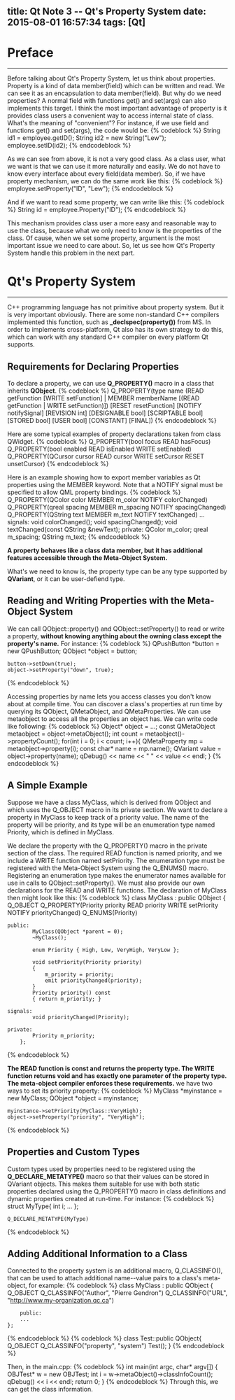 title: Qt Note 3 -- Qt's Property System
date: 2015-08-01 16:57:34
tags: [Qt]
---

# Preface
---
Before talking about Qt's Property System, let us think about properties. Property is a kind of data member(field) which can be written and read. We can see it as an encapsulation to data member(field). But why do we need properties? A normal field with functions get() and set(args) can also implements this target. I think the most important advantage of property is it provides class users a convenient way to access internal state of class. What's the meaning of "convenient"? For instance, if we use field and functions get() and set(args), the code would be:
{% codeblock %}
	String id1 = employee.getID();
	String id2 = new String("Lew");
	employee.setID(id2);
{% endcodeblock %}

As we can see from above, it is not a very good class. As a class user, what we want is that we can use it more naturally and easily. We do not have to know every interface about every field(data member).
So, if we have property mechanism, we can do the same work like this:
{% codeblock %}
	employee.setProperty("ID", "Lew");
{% endcodeblock %}

And if we want to read some property, we can write like this:
{% codeblock %}
	String id = employee.Property("ID"); 
{% endcodeblock %}

This mechanism provides class user a more easy and reasonable way to use the class, because what we only need to know is the properties of the class. Of cause, when we set some property, argument is the most important issue we need to care about. So, let us see how Qt's Property System handle this problem in the next part.

# Qt's Property System
---
C++ programming language has not primitive about property system. But it is very important obviously. There are some non-standard C++ compilers implemented this function, such as **_declspec(property())** from MS. In order to implements cross-platform, Qt also has its own strategy to do this, which can work with any standard C++ compiler on every platform Qt supports.

## Requirements for Declaring Properties
To declare a property, we can use **Q_PROPERTY()** macro in a class that inherits **QObject**.
{% codeblock %}
	Q_PROPERTY(type name
		(READ getFunction [WRITE setFunction] |
		MEMBER memberName [(READ getFunction | WRITE setFunction)])
		[RESET resetFunction]
		[NOTIFY notifySignal]
		[REVISION int]
		[DESIGNABLE bool]
		[SCRIPTABLE bool]
		[STORED bool]
		[USER bool]
		[CONSTANT]
		[FINAL])
{% endcodeblock %}

Here are some typical examples of property declarations taken from class QWidget.
{% codeblock %}
	Q_PROPERTY(bool focus READ hasFocus)
	Q_PROPERTY(bool enabled READ isEnabled WRITE setEnabled)
	Q_PROPERTY(QCursor cursor READ cursor WRITE setCursor RESET unsetCursor)
{% endcodeblock %}

Here is an example showing how to export member variables as Qt properties using the MEMBER keyword. Note that a NOTIFY signal must be specified to allow QML property bindings.
{% codeblock %}
		Q_PROPERTY(QColor color MEMBER m_color NOTIFY colorChanged)
		Q_PROPERTY(qreal spacing MEMBER m_spacing NOTIFY spacingChanged)
		Q_PROPERTY(QString text MEMBER m_text NOTIFY textChanged)
		...
	signals:
		void colorChanged();
		void spacingChanged();
		void textChanged(const QString &newText);
	private:
		QColor  m_color;
		qreal   m_spacing;
		QString m_text;
{% endcodeblock %}

**A property behaves like a class data member, but it has additional features accessible through the Meta-Object System.**

What's we need to know is, the property type can be any type supported by **QVariant**, or it can be user-defiend type.

## Reading and Writing Properties with the Meta-Object System
We can call QObject::property() and QObject::setProperty() to read or write a property, **without knowing anything about the owning class except the property's name.** For instance:
{% codeblock %}
	QPushButton *button = new QPushButton;
	QObject *object = button;
	
	button->setDown(true);
	object->setProperty("down", true);
{% endcodeblock %}

Accessing properties by name lets you access classes you don't know about at compile time. You can discover a class's properties at run time by querying its QObject, QMetaObject, and QMetaProperties. We can use metaobject to access all the properties an object has. We can write code like following:
{% codeblock %}
	Object* object = ...;
	const QMetaObject metaobject = object->metaObject();
	int count = metaobject()->propertyCount();
	for(int i = 0; i < count; i++){
		QMetaProperty mp = metaobject->property(i);
		const char* name = mp.name();
		QVariant value = object->property(name);
		qDebug() << name << "   " << value << endl;
	}
{% endcodeblock %}

## A Simple Example
Suppose we have a class MyClass, which is derived from QObject and which uses the Q_OBJECT macro in its private section. We want to declare a property in MyClass to keep track of a priority value. The name of the property will be priority, and its type will be an enumeration type named Priority, which is defined in MyClass.

We declare the property with the Q_PROPERTY() macro in the private section of the class. The required READ function is named priority, and we include a WRITE function named setPriority. The enumeration type must be registered with the Meta-Object System using the Q_ENUMS() macro. Registering an enumeration type makes the enumerator names available for use in calls to QObject::setProperty(). We must also provide our own declarations for the READ and WRITE functions. The declaration of MyClass then might look like this:
{% codeblock %}
    	class MyClass : public QObject
    	{
    		Q_OBJECT
    		Q_PROPERTY(Priority priority READ priority WRITE setPriority NOTIFY 	priorityChanged)
	    	Q_ENUMS(Priority)
	    	
	public:
	    	MyClass(QObject *parent = 0);
	    	~MyClass();
	    	
	    	enum Priority { High, Low, VeryHigh, VeryLow };
	    	
	    	void setPriority(Priority priority)
	    	{
	    		m_priority = priority;
	    		emit priorityChanged(priority);
	    	}
	    	Priority priority() const
	    	{ return m_priority; }
	    	
	signals:
	    	void priorityChanged(Priority);
	    	
	private:
	    	Priority m_priority;
    	};
{% endcodeblock %}

**The READ function is const and returns the property type. The WRITE function returns void and has exactly one parameter of the property type. The meta-object compiler enforces these requirements.**
we have two ways to set its priority property:
{% codeblock %}
	MyClass *myinstance = new MyClass;
	QObject *object = myinstance;
	
	myinstance->setPriority(MyClass::VeryHigh);
	object->setProperty("priority", "VeryHigh");
{% endcodeblock %}

## Properties and Custom Types
Custom types used by properties need to be registered using the **Q_DECLARE_METATYPE()** macro so that their values can be stored in QVariant objects. This makes them suitable for use with both static properties declared using the Q_PROPERTY() macro in class definitions and dynamic properties created at run-time. For instance:
{% codeblock %}
	struct MyType{
		int i;
		...
	};
	
	Q_DECLARE_METATYPE(MyType)
{% endcodeblock %}

## Adding Additional Information to a Class
Connected to the property system is an additional macro, Q_CLASSINFO(), that can be used to attach additional name--value pairs to a class's meta-object, for example:
{% codeblock %}
	class MyClass : public QObject
	{
		Q_OBJECT
		Q_CLASSINFO("Author", "Pierre Gendron")
		Q_CLASSINFO("URL", "http://www.my-organization.qc.ca")
		
		public:
		...
	};
{% endcodeblock %}
{% codeblock %}
	class Test::public QObject{
		Q_OBJECT
		Q_CLASSINFO("property", "system")
		Test();
	}
{% endcodeblock %}

Then, in the main.cpp:
{% codeblock %}
	int main(int argc, char* argv[])
	{
		OBJTest* w = new OBJTest;
		int i = w->metaObject()->classInfoCount();
		qDebug() << i << endl;
		return 0;
	}
{% endcodeblock %}
Through this, we can get the class information.
